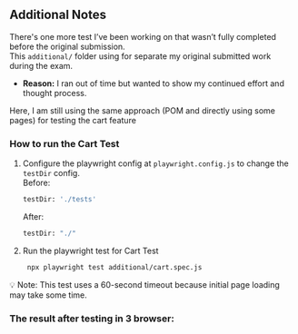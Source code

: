 ## Additional Notes

There's one more test I’ve been working on that wasn’t fully completed before the original submission.  
This `additional/` folder using for separate my original submitted work during the exam.

- **Reason:** I ran out of time but wanted to show my continued effort and thought process.

Here, I am still using the same approach (POM and directly using some pages) for testing the cart feature

### How to run the Cart Test

1. Configure the playwright config at `playwright.config.js` to change the `testDir` config.  
Before:
    ```sh
    testDir: './tests'
    ```
    After:
    ```sh
    testDir: "./"
    ```

2. Run the playwright test for Cart Test
   ```sh
    npx playwright test additional/cart.spec.js
    ```
💡 Note: This test uses a 60-second timeout because initial page loading may take some time.

### The result after testing in 3 browser:
